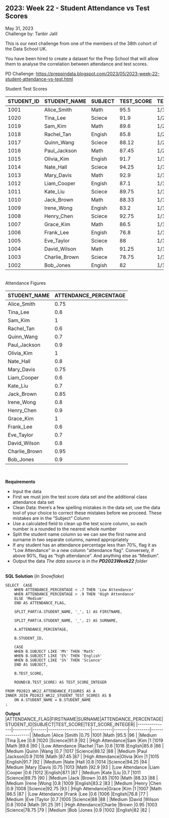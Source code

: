 **2023: Week 22 - Student Attendance vs Test Scores**
-------------------

May 31, 2023  
Challenge by: Tanbir Jalil  

This is our next challenge from one of the members of the 38th cohort of the Data School UK.

You have been hired to create a dataset for the Prep School that will allow them to analyse the correlation between attendance and test scores.  

PD Challenge: https://preppindata.blogspot.com/2023/05/2023-week-22-student-attendance-vs-test.html


Student Test Scores
<br>

|STUDENT_ID     |STUDENT_NAME|SUBJECT|TEST_SCORE|TEST_DATE|
|---------------|------------|-------|----------|---------|
|1001           |Alice_Smith |Math   |95.5      |1/15/2023|
|1020           |Tina_Lee    |Sciece |91.9      |1/21/2023|
|1019           |Sam_Kim     |Math   |89.6      |1/21/2023|
|1018           |Rachel_Tan  |Engish |85.8      |1/20/2023|
|1017           |Quinn_Wang  |Sciece |88.12     |1/20/2023|
|1016           |Paul_Jackson|Math   |87.45     |1/20/2023|
|1015           |Olivia_Kim  |Engish |91.7      |1/19/2023|
|1014           |Nate_Hall   |Sciece |94.25     |1/19/2023|
|1013           |Mary_Davis  |Math   |92.9      |1/19/2023|
|1012           |Liam_Cooper |Engish |87.1      |1/18/2023|
|1011           |Kate_Liu    |Sciece |89.75     |1/18/2023|
|1010           |Jack_Brown  |Math   |88.33     |1/18/2023|
|1009           |Irene_Wong  |Engish |83.2      |1/17/2023|
|1008           |Henry_Chen  |Sciece |92.75     |1/17/2023|
|1007           |Grace_Kim   |Math   |86.5      |1/17/2023|
|1006           |Frank_Lee   |Engish |76.8      |1/16/2023|
|1005           |Eve_Taylor  |Sciece |88        |1/16/2023|
|1004           |David_Wilson|Math   |91.25     |1/16/2023|
|1003           |Charlie_Brown|Sciece |78.75     |1/15/2023|
|1002           |Bob_Jones   |Engish |82        |1/15/2023|


<br>
Attendance Figures
<br>

|STUDENT_NAME   |ATTENDANCE_PERCENTAGE|
|---------------|---------------------|
|Alice_Smith    |0.75                 |
|Tina_Lee       |0.8                  |
|Sam_Kim        |1                    |
|Rachel_Tan     |0.6                  |
|Quinn_Wang     |0.7                  |
|Paul_Jackson   |0.9                  |
|Olivia_Kim     |1                    |
|Nate_Hall      |0.8                  |
|Mary_Davis     |0.75                 |
|Liam_Cooper    |0.6                  |
|Kate_Liu       |0.7                  |
|Jack_Brown     |0.85                 |
|Irene_Wong     |0.8                  |
|Henry_Chen     |0.9                  |
|Grace_Kim      |1                    |
|Frank_Lee      |0.6                  |
|Eve_Taylor     |0.7                  |
|David_Wilson   |0.8                  |
|Charlie_Brown  |0.95                 |
|Bob_Jones      |0.9                  |

<br>



**Requirements**
- Input the data
- First we must join the test score data set and the additional class attendance data set 
- Clean Data: there’s a few spelling mistakes in the data set, use the data tool of your choice to correct these mistakes before we proceed. These mistakes are in the “Subject”  Column
- Use a calculated field to clean up the test score column, so each number is a rounded to the nearest whole number
- Split the student name column so we can see the first name and surname in two separate columns, named appropriately
- If any student has an attendance percentage less than 70%, flag it as "Low Attendance" in a new column "attendance flag". Conversely, if above 90%, flag as “high attendance”. And anything else as “Medium”.  
- Output the data
*The data source is in the **PD2023Week22** folder*
  <br>
  <br>



**SQL Solution** (*In Snowflake*)  

    SELECT  CASE
        WHEN ATTENDANCE_PERCENTAGE < .7 THEN 'Low Attendance'
        WHEN ATTENDANCE_PERCENTAGE > .9 THEN 'High Attendance'
        ELSE 'Medium'
        END AS ATTENDANCE_FLAG,

        SPLIT_PART(A.STUDENT_NAME, '_', 1) AS FIRSTNAME,
        
        SPLIT_PART(A.STUDENT_NAME, '_', 2) AS SURNAME,
        
        A.ATTENDANCE_PERCENTAGE,
        
        B.STUDENT_ID,

        CASE
        WHEN B.SUBJECT LIKE 'M%' THEN 'Math'
        WHEN B.SUBJECT LIKE 'E%' THEN 'English'
        WHEN B.SUBJECT LIKE 'S%' THEN 'Science'
        END AS SUBJECT,

        B.TEST_SCORE,

        ROUND(B.TEST_SCORE) AS TEST_SCORE_INTEGER
                
    FROM PD2023_WK22_ATTENDANCE_FIGURES AS A
    INNER JOIN PD2023_WK22_STUDENT_TEST_SCORES AS B
        ON A.STUDENT_NAME = B.STUDENT_NAME
    ;
            
**Output** 
|ATTENDANCE_FLAG|FIRSTNAME|SURNAME|ATTENDANCE_PERCENTAGE|STUDENT_ID|SUBJECT|TEST_SCORE|TEST_SCORE_INTEGER|
|---------------|---------|-------|---------------------|----------|-------|----------|------------------|
|Medium         |Alice    |Smith  |0.75                 |1001      |Math   |95.5      |96                |
|Medium         |Tina     |Lee    |0.8                  |1020      |Science|91.9      |92                |
|High Attendance|Sam      |Kim    |1                    |1019      |Math   |89.6      |90                |
|Low Attendance |Rachel   |Tan    |0.6                  |1018      |English|85.8      |86                |
|Medium         |Quinn    |Wang   |0.7                  |1017      |Science|88.12     |88                |
|Medium         |Paul     |Jackson|0.9                  |1016      |Math   |87.45     |87                |
|High Attendance|Olivia   |Kim    |1                    |1015      |English|91.7      |92                |
|Medium         |Nate     |Hall   |0.8                  |1014      |Science|94.25     |94                |
|Medium         |Mary     |Davis  |0.75                 |1013      |Math   |92.9      |93                |
|Low Attendance |Liam     |Cooper |0.6                  |1012      |English|87.1      |87                |
|Medium         |Kate     |Liu    |0.7                  |1011      |Science|89.75     |90                |
|Medium         |Jack     |Brown  |0.85                 |1010      |Math   |88.33     |88                |
|Medium         |Irene    |Wong   |0.8                  |1009      |English|83.2      |83                |
|Medium         |Henry    |Chen   |0.9                  |1008      |Science|92.75     |93                |
|High Attendance|Grace    |Kim    |1                    |1007      |Math   |86.5      |87                |
|Low Attendance |Frank    |Lee    |0.6                  |1006      |English|76.8      |77                |
|Medium         |Eve      |Taylor |0.7                  |1005      |Science|88        |88                |
|Medium         |David    |Wilson |0.8                  |1004      |Math   |91.25     |91                |
|High Attendance|Charlie  |Brown  |0.95                 |1003      |Science|78.75     |79                |
|Medium         |Bob      |Jones  |0.9                  |1002      |English|82        |82                |


<br>
<br>


